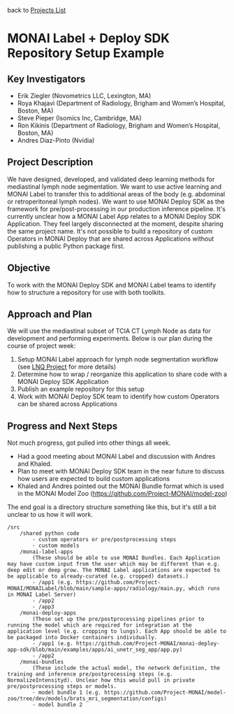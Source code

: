back to [Projects List](../../README.md#ProjectsList)

# MONAI Label + Deploy SDK Repository Setup Example

## Key Investigators
- Erik Ziegler (Novometrics LLC, Lexington, MA)
- Roya Khajavi (Department of Radiology, Brigham and Women’s Hospital, Boston, MA)
- Steve Pieper (Isomics Inc, Cambridge, MA)
- Ron Kikinis (Department of Radiology, Brigham and Women’s Hospital, Boston, MA)
- Andres Diaz-Pinto (Nvidia)

## Project Description
We have designed, developed, and validated deep learning methods for mediastinal lymph node segmentation. We want to use active learning and MONAI Label to transfer this to additional areas of the body (e.g. abdominal or retroperitoneal lymph nodes). We want to use MONAI Deploy SDK as the framework for pre/post-processing in our production inference pipeline. It's currently unclear how a MONAI Label App relates to a MONAI Deploy SDK Application. They feel largely disconnected at the moment, despite sharing the same project name. It's not possible to build a repository of custom Operators in MONAI Deploy that are shared across Applications without publishing a public Python package first.

## Objective

To work with the MONAI Deploy SDK and MONAI Label teams to identify how to structure a repository for use with both toolkits.

## Approach and Plan

We will use the mediastinal subset of TCIA CT Lymph Node as data for development and performing experiments. Below is our plan during the course of project week:
1. Setup MONAI Label approach for lymph node segmentation workflow (see [LNQ Project](../LNQ/README.md) for more details)
2. Determine how to wrap / reorganize this application to share code with a MONAI Deploy SDK Application
3. Publish an example repository for this setup
4. Work with MONAI Deploy SDK team to identify how custom Operators can be shared across Applications

## Progress and Next Steps
Not much progress, got pulled into other things all week.
- Had a good meeting about MONAI Label and discussion with Andres and Khaled.
- Plan to meet with MONAI Deploy SDK team in the near future to discuss how users are expected to build custom applications
- Khaled and Andres pointed out the MONAI Bundle format which is used in the MONAI Model Zoo (https://github.com/Project-MONAI/model-zoo)

The end goal is a directory structure something like this, but it's still a bit unclear to us how it will work.

```
/src
	/shared python code
		- custom operators or pre/postprocessing steps
		- custom models
	/monai-label-apps
        (These should be able to use MONAI Bundles. Each Application may have custom input from the user which may be different than e.g. deep edit or deep grow. The MONAI Label applications are expected to be applicable to already-curated (e.g. cropped) datasets.)
		- /app1 (e.g. https://github.com/Project-MONAI/MONAILabel/blob/main/sample-apps/radiology/main.py, which runs in MONAI Label Server)
		- /app2
		- /app3
	/monai-deploy-apps
        (These set up the pre/postprocessing pipelines prior to running the model which are required for integration at the application level (e.g. cropping to lungs). Each App should be able to be packaged into Docker containers individually.
		- /app1 (e.g. https://github.com/Project-MONAI/monai-deploy-app-sdk/blob/main/examples/apps/ai_unetr_seg_app/app.py)
		- /app2
	/monai-bundles
        (These include the actual model, the network definition, the training and inference pre/postprocessing steps (e.g. NormalizeIntensityd). Unclear how this would pull in private pre/postprocessing steps or models.
		- model bundle 1 (e.g. https://github.com/Project-MONAI/model-zoo/tree/dev/models/brats_mri_segmentation/configs)
		- model bundle 2
```
